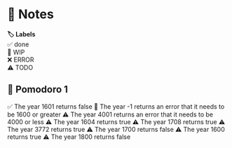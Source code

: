 # 📝 Notes

**🏷️ Labels**  
✅ done  
🚧 WIP  
❌ ERROR  
⚠ TODO

## 🍅 Pomodoro 1

✅ The year 1601 returns false
🚧 The year -1 returns an error that it needs to be 1600 or greater
⚠ The year 4001 returns an error that it needs to be 4000 or less
⚠ The year 1604 returns true
⚠ The year 1708 returns true
⚠ The year 3772 returns true
⚠ The year 1700 returns false
⚠ The year 1600 returns true
⚠ The year 1800 returns false
